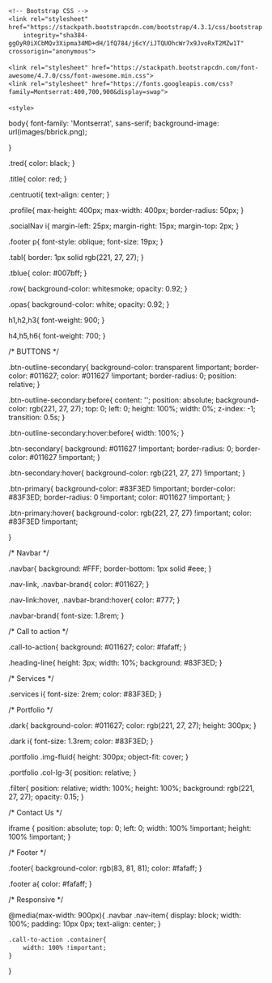 <head>
    <title>DS Portfolio</title>
    <!-- Required meta tags -->
    <meta charset="utf-8">
    <meta name="viewport" content="width=device-width, initial-scale=1, shrink-to-fit=no">

    <!-- Bootstrap CSS -->
    <link rel="stylesheet" href="https://stackpath.bootstrapcdn.com/bootstrap/4.3.1/css/bootstrap.min.css"
        integrity="sha384-ggOyR0iXCbMQv3Xipma34MD+dH/1fQ784/j6cY/iJTQUOhcWr7x9JvoRxT2MZw1T" crossorigin="anonymous">

    <link rel="stylesheet" href="https://stackpath.bootstrapcdn.com/font-awesome/4.7.0/css/font-awesome.min.css">
    <link rel="stylesheet" href="https://fonts.googleapis.com/css?family=Montserrat:400,700,900&display=swap">

    <style>

body{
    font-family: 'Montserrat', sans-serif;
    background-image: url(images/bbrick.png);
    
}

.tred{
    color: black;
}

.title{
    color: red;
}

.centruoti{
    text-align: center;
}

.profile{
    max-height: 400px;
    max-width: 400px;
    border-radius: 50px;
}

.socialNav i{
    margin-left: 25px;
    margin-right: 15px;
    margin-top: 2px;
}

.footer p{
    font-style: oblique;
    font-size: 19px;
}

.tabl{
    border: 1px solid rgb(221, 27, 27);
}

.tblue{
    color: #007bff;
}

.row{
    background-color: whitesmoke;
    opacity: 0.92;
}

.opas{
    background-color: white;
    opacity: 0.92;
}

h1,h2,h3{
    font-weight: 900;
}

h4,h5,h6{
    font-weight: 700;
}

/*
BUTTONS
*/

.btn-outline-secondary{
    background-color: transparent !important;
    border-color: #011627;
    color: #011627 !important;
    border-radius: 0;
    position: relative;
}

.btn-outline-secondary:before{
    content: '';
    position: absolute;
    background-color: rgb(221, 27, 27);
    top: 0;
    left: 0;
    height: 100%;
    width: 0%;
    z-index: -1;
    transition: 0.5s;
}

.btn-outline-secondary:hover:before{
    width: 100%;
}

.btn-secondary{
    background: #011627 !important;
    border-radius: 0;
    border-color: #011627 !important;
}

.btn-secondary:hover{
    background-color: rgb(221, 27, 27) !important;
}

.btn-primary{
    background-color: #83F3ED !important;
    border-color: #83F3ED;
    border-radius: 0 !important;
    color: #011627 !important;
}

.btn-primary:hover{
    background-color: rgb(221, 27, 27) !important;
    color: #83F3ED !important;

}

/*
Navbar
*/

.navbar{
    background: #FFF;
    border-bottom: 1px solid #eee;
}

.nav-link,
.navbar-brand{
    color: #011627;
}

.nav-link:hover,
.navbar-brand:hover{
    color: #777;
}

.navbar-brand{
    font-size: 1.8rem;
}

/*
Call to action
*/

.call-to-action{
    background: #011627;
    color: #fafaff;
}

.heading-line{
    height: 3px;
    width: 10%;
    background: #83F3ED;
}

/*
Services
*/

.services i{
    font-size: 2rem;
    color: #83F3ED;
}

/*
Portfolio
*/

.dark{
    background-color: #011627;
    color: rgb(221, 27, 27);
    height: 300px;
}

.dark i{
    font-size: 1.3rem;
    color: #83F3ED;
}

.portfolio .img-fluid{
    height: 300px;
    object-fit: cover;
}

.portfolio .col-lg-3{
    position: relative;
}

.filter{
    position: relative;
    width: 100%;
    height: 100%;
    background: rgb(221, 27, 27);
    opacity: 0.15;
}

/*
Contact Us
*/

iframe {
    position: absolute;
    top: 0;
    left: 0;
    width: 100% !important;
    height: 100% !important;
}

/*
Footer
*/

.footer{
    background-color: rgb(83, 81, 81);
    color: #fafaff;
}

.footer a{
    color: #fafaff;
}

/*
Responsive
*/

@media(max-width: 900px){
    .navbar .nav-item{
        display: block;
        width: 100%;
        padding: 10px 0px;
        text-align: center;
    }

    .call-to-action .container{
        width: 100% !important;
    }
}
    </style>
</head>

<body>
    <div class="blur"></div>
    <!--
    <nav class="navbar navbar-expand-lg fixed-top">
        <div class="container">
            <a class="navbar-brand" href="#">DS-P</a>
            <button class="navbar-toggler d-lg-none" type="button" data-toggle="collapse"
                data-target="#collapsibleNavId" aria-controls="collapsibleNavId" aria-expanded="false"
                aria-label="Toggle navigation">
                <span class="navbar-toggler-icon"><i class="fa fa-bars"></i></span>
            </button>

            <div class="collapse navbar-collapse justify-content-end" id="collapsibleNavId">
                <ul class="nav">
                    <li class="nav-item active">
                        <a class="nav-link" href="#">About Us <span class="sr-only">(current)</span></a>
                    </li>
                    <li class="nav-item">
                        <a class="nav-link" href="#">Pricing</a>
                    </li>
                    <li class="nav-item">
                        <a class="nav-link" href="#">Team</a>
                    </li>
                    <li class="nav-item">
                        <a class="nav-link" href="#">Services</a>
                    </li>
                    <li class="nav-item">
                        <a class="nav-link" href="#">Gallery</a>
                    </li>
                    <li class="nav-item">
                        <a class="nav-link btn-outline-secondary" href="#">Contact Us</a>
                    </li>
                </ul>
            </div>
        </div>
    </nav>
    -->

    <!--Home-->
    <section class="home container">
        <div class="row mt-0">
            <div class="col-lg-6 mt-5 py-5 pl-5 centruoti">
                <img class="animated zoomIn img-fluid profile" src="images/as.png" alt="Profile Picture">
            </div>
            <div class="col-lg-6 my-auto">
                <div class="row">
                    <div class="home-content offset-lg-1 col-lg-10 overflow-hidden">
                        <h1 class="animated slideInLeft delay-1s pb-3 tblue"><em>Dziugas Sablauskas</em></h1>
                        <p class="animated slideInLeft delay-2s pb-3 tred"><strong>Hi,</strong> I am an IT Management for Business student in Glasgow Caledonian University <i class="fa fa-university" aria-hidden="true"></i><br><br>
                        In studies we are introduced with IT widely, but mostly I like Web development and this is where I spend part of my free time. I've made few Web projects for companies and ofcourse had some of them built for studies or myself.</p>
                        <button class="animated zoomIn delay-3s btn btn-lg btn-outline-secondary tred" onclick="window.location.href = 'about.html';">Read More</button>
                        <button class="animated zoomIn delay-3s btn btn-lg btn-secondary tblue" onclick="window.location.href = 'contact.html';">Contact Me</button>
                    </div>
                </div>
            </div>
        </div>
    </section>

    <!--Call to action
    <section class="call-to-action py-5">
        <div class="container text-center w-50">
            <h2 class="animated slideInDown py-3 tred">Call to action</h2>
            <div class="mx-auto heading-line"></div>
            <p class="py-3">dsf oijsdfi oidsfj odsi oifdso ids oijnawdn aw danwdo dwaoi mowadm awd wamod mowadimwad
                oaiwmd owaimdomw fsosifd nmfd</p>
            <button class="btn btn-lg btn-primary tblue">Learn more</button>
        </div>
    </section>
    //-->

    <!--Services-->
    <section class="services opas">
        <div class="text-center py-5">
            <h1 class="py-3 tred">Skills</h1>
            <div class="mx-auto heading-line"></div>
        </div>
        <div class="container">
            <div class="row">
                <div class="wow animated zoomIn col-md-4 text-center">
                    <i class="fa fa-html5" aria-hidden="true"></i>
                    <span>HTML 5</span>
                    <p class="pb-5">Have advanced understand and ability to write code in HTML</p>
                </div>
                <div class="wow animated zoomIn col-md-4 text-center">
                    <i class="fa fa-css3"></i>
                    <span>CSS 3</span>
                    <p class="pb-5">Cascading Style Sheet is where I feel like it's must to spend enought time as it is one of main reason why code looks great</p>
                </div>
                <div class="wow animated zoomIn col-md-4 text-center">
                    <i class="fa fa-code"></i>
                    <span>JavaScript</span>
                    <p class="pb-5">Believe, that for web developer it's one of the most important things to know, so I spend most of my time to improve my JavaScript writing</p>
                </div>
                <div class="wow animated zoomIn col-md-4 text-center">
                    <i class="fa fa-bars"></i>
                    <span>Bootstrap</span>
                    <p class="pb-5">Have built few websites with bootstrap, so already have perception of how i works</p>
                </div>
                <div class="wow animated zoomIn col-md-4 text-center">
                    <i class="fa fa-picture-o" aria-hidden="true"></i>
                    <span>Gimp</span>
                    <p class="pb-5">Able to simply manipulate or edit images using Gimp</p>
                </div>
                <div class="wow animated zoomIn col-md-4 text-center">
                    <i class="fa fa-cog" aria-hidden="true"></i>
                    <span>Back End</span>
                    <p class="pb-5">Have enough experience with Java, to write intermediate code. Also had past experience with C++</p>
                </div>
                <div class="wow animated zoomIn col-md-4 text-center">
                    <i class="fa fa-bug"></i>
                    <span>Bug Fixing</span>
                    <p class="pb-5">Able to debug, find and resolve defects  that prevent correct operation within front end or back end codes</p>
                </div>
                <div class="wow animated zoomIn col-md-4 text-center">
                    <i class="fa fa-laptop"></i>
                    <span>Google'ing</span>
                    <p class="pb-5">Always believed, the key to programming is the ability to search for information</p>
                </div>
            </div>
        </div>
    </section>

    <!--Portfolio-->
    <section class="portfolio container-fluid opas">
        <div class="text-center py-5">
            <h1 class="py-3 tred">Portfolio</h1>
            <div class="mx-auto heading-line"></div>
        </div>

        <div class="row pt-5">
            <div class="col-md-6 p-0 my-3 mb-3">
                <img class="img-fluid tabl filter" src="images/wiseteam.PNG" alt="Company WiseTeam website image">
                <h3 class="pl-2 pt-3">WiseTeam</h3>
                <span class="title pl-2">Client Project</span>
            </div>

            <div class="col-md-6 p-0  my-3 mb-3">
                <img class="img-fluid tabl filter" src="images/konsultacijos.PNG" alt="Company IK Consulting website image">
                <h3 class="pl-2 pt-3">IK Consulting</h3>
                <span class="title pl-2">Client Project</span>
            </div>
        </div>

        <div class="row pt-5">
            <div class="col-md-1"></div>
            <div class="col-md-4 p-0 mb-3">
                <img class="img-fluid tabl filter" src="images/softconsulting.PNG" alt="Soft Consulting website image">
                <h3 class="pl-2 pt-3">Soft Consulting</h3>
                <span class="title pl-2">Client Project</span>
            </div>

            <div class="col-md-2"></div>

            <div class="col-md-4 p-0 mb-3">
                <img class="img-fluid tabl filter" src="images/lotr.PNG" alt=" College website image">
                <h3 class="pl-2 pt-3">Review Actors</h3>
                <span class="title pl-2">College Project</span>
            </div>
            <div class="col-md-1"></div>
        </div>

        <div class="row pt-5">
            <div class="col-md-1"></div>
            <div class="col-md-4 p-0 mb-3">
                <img class="img-fluid tabl filter" src="images/firstweb.PNG" alt="Dziugas first website image">
                <h3 class="pl-2 pt-3">First Website</h3>
                <span class="title pl-2">College Project</span>
            </div>

            <div class="col-md-2"></div>

            <div class="col-md-4 p-0 mb-3">
                <img class="img-fluid tabl filter" src="images/fire-cracker-spark-in-night-time-photography-668254.jpg" alt=" Personal website image">
                <h3 class="pl-2 pt-3">Grozio Studija</h3>
                <span class="title pl-2">Personal Project</span>
            </div>
            <div class="col-md-1"></div>
        </div>
    </section>

    <!--Contact Us
    <section class="contact">
        <div class="container">
            <div class="text-center py-5">
                <h2 class="py-3 tred">Contact Us</h2>
                <div class="mx-auto heading-line"></div>
            </div>

            <div class="row tblue">
                <div class="col-lg-6">
                    <!--Google Map
                    <iframe src="https://www.google.com/maps/embed?pb=!1m18!1m12!1m3!1d2304.7583810627384!2d25.180257315766674!3d54.713873979100306!2m3!1f0!2f0!3f0!3m2!1i1024!2i768!4f13.1!3m3!1m2!1s0x46dd9225778aec4b%3A0xe4bf73afe85c55d!2s%C4%AEsruties%20g.%202%2C%20Vilnius%2006244!5e0!3m2!1sen!2slt!4v1576351027121!5m2!1sen!2slt"></iframe>                    
                </div>
                <form class="col-lg-6">
                    <div class="form-group">
                        <label for="email">Email</label>
                        <input id="email" class="form-control" type="email" aria-describedby="emailHint"
                            placeholder="Enter email...">
                        <small id="emailHint" class="form-text text-muted">We'll never share your email with anyone
                            else.</small>
                    </div>
                    <div class="form-group">
                        <label for="name">Name</label>
                        <input id="name" class="form-control" type="name" placeholder="Enter name...">
                    </div>
                    <div class="form-group">
                        <label for="message">Message</label>
                        <textarea id="message" class="form-control" placeholder="Enter message..." rows="5"></textarea>
                    </div>
                    <button type="submit" class="btn btn-lg btn-outline-secondary">Submit</button>
                </form>
            </div>
        </div>
    </section>
    //-->


    <!--Footer-->
    <footer class="footer mt-5">
            <div class="text-center py-2">
                <h3 class="py-3">DS-Projects</h3>
                <div class="mx-auto heading-line"></div>
            </div>
            <div class="copyright text-center py-3 text-muted">
                <p><b>Always Seeking to Learn More</b></p>
                <div class="socialNav">
                    <a href="https://www.facebook.com/profile.php?id=100007791466332" target="_blank"> <i class="fa fa-facebook-official" aria-hidden="true"></i></a>
                    <a href="https://www.instagram.com/sablauskas.cia/" target="_blank"> <i class="fa fa-instagram" aria-hidden="true"></i></a>
                    <a href="https://www.linkedin.com/in/dziugas-sablauskas-933417170/" target="_blank"> <i class="fa fa-linkedin-square" aria-hidden="true"></i></a>
                </div>
            </div>
    </footer>
    <!-- Optional JavaScript -->
    <!-- jQuery first, then Popper.js, then Bootstrap JS -->
    <script src="https://code.jquery.com/jquery-3.3.1.slim.min.js"
        integrity="sha384-q8i/X+965DzO0rT7abK41JStQIAqVgRVzpbzo5smXKp4YfRvH+8abtTE1Pi6jizo"
        crossorigin="anonymous"></script>
    <script src="https://cdnjs.cloudflare.com/ajax/libs/popper.js/1.14.7/umd/popper.min.js"
        integrity="sha384-UO2eT0CpHqdSJQ6hJty5KVphtPhzWj9WO1clHTMGa3JDZwrnQq4sF86dIHNDz0W1"
        crossorigin="anonymous"></script>
    <script src="https://stackpath.bootstrapcdn.com/bootstrap/4.3.1/js/bootstrap.min.js"
        integrity="sha384-JjSmVgyd0p3pXB1rRibZUAYoIIy6OrQ6VrjIEaFf/nJGzIxFDsf4x0xIM+B07jRM"
        crossorigin="anonymous"></script>

</body>
